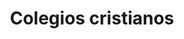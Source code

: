 ---
name: Colegios ALMONDALE
title: Colegios cristianos
description: Instalamos la red de cámaras de vigilancia en los tres establecimientos ALMONDALE.
socialmedia:
  globe: 'http://www.almondale.cl/'
image: https://i.imgur.com/0IAs0Jf.jpg
---